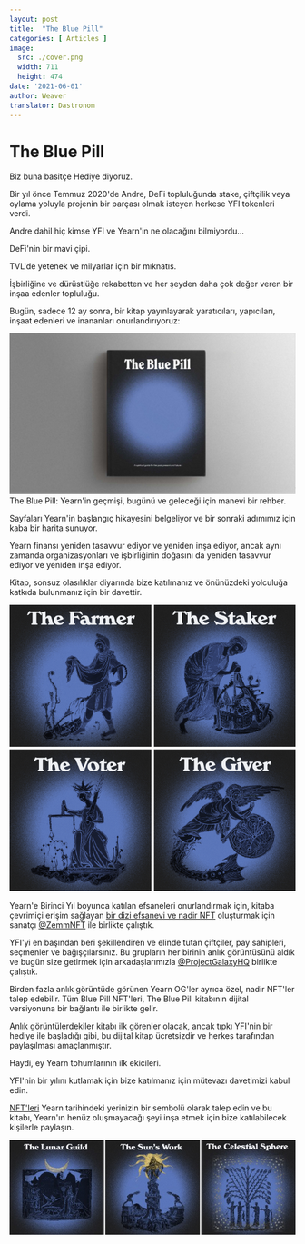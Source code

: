 ```yaml
---
layout: post
title:  "The Blue Pill"
categories: [ Articles ]
image:
  src: ./cover.png
  width: 711
  height: 474
date: '2021-06-01'
author: Weaver
translator: Dastronom
---
```


# The Blue Pill

Biz buna basitçe Hediye diyoruz.

Bir yıl önce Temmuz 2020'de Andre, DeFi topluluğunda stake, çiftçilik veya oylama yoluyla projenin bir parçası olmak isteyen herkese YFI tokenleri verdi.

Andre dahil hiç kimse YFI ve Yearn'in ne olacağını bilmiyordu…

DeFi'nin bir mavi çipi.

TVL'de yetenek ve milyarlar için bir mıknatıs.

İşbirliğine ve dürüstlüğe rekabetten ve her şeyden daha çok değer veren bir inşaa edenler topluluğu.

Bugün, sadece 12 ay sonra, bir kitap yayınlayarak yaratıcıları, yapıcıları, inşaat edenleri ve inananları onurlandırıyoruz:

![](image1.png?w=1400&h=787)
The Blue Pill: Yearn'in geçmişi, bugünü ve geleceği için manevi bir rehber.

Sayfaları Yearn'in başlangıç hikayesini belgeliyor ve bir sonraki adımımız için kaba bir harita sunuyor.

Yearn finansı yeniden tasavvur ediyor ve yeniden inşa ediyor, ancak aynı zamanda organizasyonları ve işbirliğinin doğasını da yeniden tasavvur ediyor ve yeniden inşa ediyor.

Kitap, sonsuz olasılıklar diyarında bize katılmanız ve önünüzdeki yolculuğa katkıda bulunmanız için bir davettir.

![](image2.png?w=700&h=700)

Yearn'e Birinci Yıl boyunca katılan efsaneleri onurlandırmak için, kitaba çevrimiçi erişim sağlayan [bir dizi efsanevi ve nadir NFT](https://galaxy.eco/yearn) oluşturmak için sanatçı [@ZemmNFT](https://twitter.com/Zemm_NFT) ile birlikte çalıştık.

YFI'yi en başından beri şekillendiren ve elinde tutan çiftçiler, pay sahipleri, seçmenler ve bağışçılarsınız. Bu grupların her birinin anlık görüntüsünü aldık ve bugün size getirmek için arkadaşlarımızla [@ProjectGalaxyHQ](https://twitter.com/ProjectGalaxyHQ) birlikte çalıştık.

Birden fazla anlık görüntüde görünen Yearn OG'ler ayrıca özel, nadir NFT'ler talep edebilir. Tüm Blue Pill NFT'leri, The Blue Pill kitabının dijital versiyonuna bir bağlantı ile birlikte gelir.

Anlık görüntülerdekiler kitabı ilk görenler olacak, ancak tıpkı YFI'nin bir hediye ile başladığı gibi, bu dijital kitap ücretsizdir ve herkes tarafından paylaşılması amaçlanmıştır.

Haydi, ey Yearn tohumlarının ilk ekicileri.

YFI'nin bir yılını kutlamak için bize katılmanız için mütevazı davetimizi kabul edin.

[NFT'leri](https://galaxy.eco/yearn) Yearn tarihindeki yerinizin bir sembolü olarak talep edin ve bu kitabı, Yearn'ın henüz oluşmayacağı şeyi inşa etmek için bize katılabilecek kişilerle paylaşın.

![](image3.jpg?w=700&h=231)
